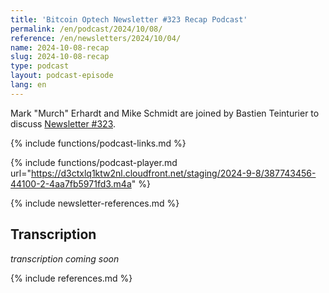 ```yaml
---
title: 'Bitcoin Optech Newsletter #323 Recap Podcast'
permalink: /en/podcast/2024/10/08/
reference: /en/newsletters/2024/10/04/
name: 2024-10-08-recap
slug: 2024-10-08-recap
type: podcast
layout: podcast-episode
lang: en
---
```

Mark "Murch" Erhardt and Mike Schmidt are joined by Bastien Teinturier to discuss
[Newsletter #323]({{page.reference}}).

{% include functions/podcast-links.md %}

{% include functions/podcast-player.md url="https://d3ctxlq1ktw2nl.cloudfront.net/staging/2024-9-8/387743456-44100-2-4aa7fb5971fd3.m4a" %}

{% include newsletter-references.md %}

## Transcription

_transcription coming soon_

{% include references.md %}

